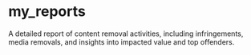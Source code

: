 # my_reports
A detailed report of content removal activities, including infringements, media removals, and insights into impacted value and top offenders.
